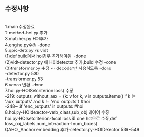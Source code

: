 ## 수정사항
<br>1.main 수정완료
<br>2.method-hoi.py 추가
<br>3.matcher.py HOI추가
<br>4.engine.py수정 -done
<br>5.qpic-detr.py vs vidt
<br>(1)def build에서 hoi경우 추가해야됨. -done
<br>(2)vidt-detector.py 에 HOIdetector 추가,build 수정 -done
<br>(3)transformer.py 수정 <- decoder만 사용하도록 -done
<br>-detector.py 530
<br>-transformer.py 53
<br>6.vcoco 변환 -done
<br>7.hoi.py-HOISetcriterion(loss) 수정
<br>-219: outputs_without_aux = {k: v for k, v in outputs.items() if k != 'aux_outputs' and k != 'enc_outputs'} #hoi
<br>-248~ :if 'enc_outputs' in outputs: #hoi
<br>8.hoi.py-HOIdetector-verb_class,sub_obj 레이어 수정
<br>hoi.py-HOIsetcriterion-focal loss 및 one hot으로 수정,def loss_obj_labels(num_interaction->num_boxes)
<br> QAHOI_Anchor embedding 추가-detector.py-HOIDetector 536~549